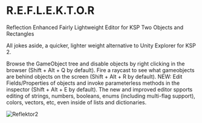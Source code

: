 # R.E.F.L.E.K.T.O.R
Reflection Enhanced Fairly Lightweight Editor for KSP Two Objects and Rectangles

All jokes aside, a quicker, lighter weight alternative to Unity Explorer for KSP 2.

Browse the GameObject tree and disable objects by right clicking in the browser (Shift + Alt + Q by default).
Fire a raycast to see what gameobjects are behind objects on the screen (Shift + Alt + R by default).
NEW: 
Edit Fields/Properties of objects and invoke parameterless methods in the inspector (Shift + Alt + E by default).
The new and improved editor spports editing of strings, numbers, booleans, enums (including multi-flag support), colors, vectors, etc, 
even inside of lists and dictionaries.

![Reflektor2](https://github.com/coldrifting/Reflektor/assets/31460040/3b1cc2ec-1d7f-4360-9c0a-710d4e6b323e)
